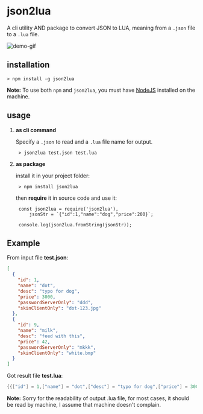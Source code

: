 # json2lua

A cli utility AND package to convert JSON to LUA, meaning from a `.json` file to a `.lua` file.

![demo-gif](https://github.com/windsting/json2lua/raw/master/asset/json2lua-demo.gif)

## installation

    > npm install -g json2lua

**Note:** To use both `npm` and `json2lua`, you must have [NodeJS](https://nodejs.org/en/) installed on the machine.

## usage

1. **as cli command**

    Specify a `.json` to read and a `.lua` file name for output.

        > json2lua test.json test.lua

1. **as package**

    install it in your project folder:

        > npm install json2lua

    then **require** it in source code and use it:

        const json2lua = require('json2lua'),
            jsonStr = `{"id":1,"name":"dog","price":200}`;

        console.log(json2lua.fromString(jsonStr));

## Example

From input file **test.json**:

```json
[
  {
    "id": 1,
    "name": "dot",
    "desc": "typo for dog",
    "price": 3000,
    "passwordServerOnly": "ddd",
    "skinClientOnly": "dot-123.jpg"
  },
  {
    "id": 9,
    "name": "milk",
    "desc": "feed with this",
    "price": 42,
    "passwordServerOnly": "mkkk",
    "skinClientOnly": "white.bmp"
  }
]
```

Got result file **test.lua**:

```lua
{{["id"] = 1,["name"] = "dot",["desc"] = "typo for dog",["price"] = 3000,["passwordServerOnly"] = "ddd",["skinClientOnly"] = "dot-123.jpg"},{["id"] = 9,["name"] = "milk",["desc"] = "feed with this",["price"] = 42,["passwordServerOnly"] = "mkkk",["skinClientOnly"] = "white.bmp"}}
```

**Note:** Sorry for the readability of output .lua file, for most cases, it should be read by machine, I assume that machine doesn't complain.
